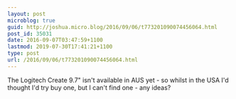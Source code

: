 ```yaml
---
layout: post
microblog: true
guid: http://joshua.micro.blog/2016/09/06/t773201090074456064.html
post_id: 35031
date: 2016-09-07T03:47:59+1100
lastmod: 2019-07-30T17:41:21+1100
type: post
url: /2016/09/06/t773201090074456064.html
---
```

The Logitech Create 9.7" isn't available in AUS yet - so whilst in the USA I'd thought I'd try buy one, but I can't find one - any ideas?
